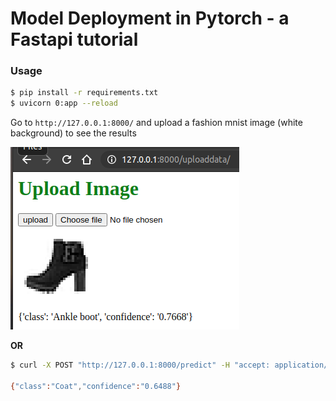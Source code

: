 # Model Deployment in Pytorch - a Fastapi tutorial

### Usage
```bash
$ pip install -r requirements.txt
$ uvicorn 0:app --reload
```

Go to `http://127.0.0.1:8000/` and upload a fashion mnist image (white background) to see the results

![](files/ui-demo.png)

**OR**

```bash
$ curl -X POST "http://127.0.0.1:8000/predict" -H "accept: application/json" -H "Content-Type: multipart/form-data" -F "file=@/home/me/Pictures/shirt.png;type=image/png"

{"class":"Coat","confidence":"0.6488"}
```
